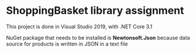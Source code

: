 # ShoppingBasket library assignment

This project is done in Visual Studio 2019, with .NET Core 3.1 

NuGet package that needs to be installed is **Newtonsoft.Json** because data source for products is written in JSON in a text file
